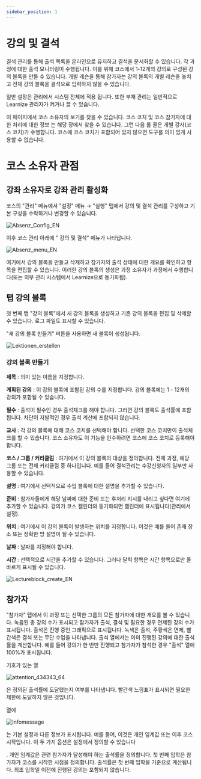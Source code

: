 ```yaml
---
sidebar_position: 1
---
```


# 강의 및 결석

결석 관리를 통해 출석 목록을 온라인으로 유지하고 결석을 문서화할 수 있습니다. 각 과정에 대한 출석 모니터링이 수행됩니다. 이를 위해 코스에서 1-12개의 강의로 구성된 강의 블록을 만들 수 있습니다. 개별 레슨을 통해 참가자는 강의 블록의 개별 레슨을 놓치고 전체 강의 블록을 결석으로 입력하지 않을 수 있습니다.

일반 설정은 관리에서 시스템 전체에 적용 됩니다. 또한 부재 관리는 일반적으로 Learnize 관리자가 켜거나 끌 수 있습니다.

이 페이지에서 코스 소유자의 보기를 찾을 수 있습니다. 코스 코치 및 코스 참가자에 대한 처리에 대한 정보 는 해당 장에서 찾을 수 있습니다. 그런 다음 롤 콜은 개별 강사(코스 코치)가 수행합니다. 코스에 코스 코치가 포함되어 있지 않으면 도구를 의미 있게 사용할 수 없습니다.

# 코스 소유자 관점

## 강좌 소유자로 강좌 관리 활성화

코스의 "관리" 메뉴에서 "설정" 메뉴 → "실행" 탭에서 강의 및 결석 관리를 구성하고 기본 구성을 수락하거나 변경할 수 있습니다.

![Absenz_Config_EN](/img/course-operation/Absenz_Config_EN.png)

이후 코스 관리 아래에 " 강의 및 결석" 메뉴가 나타납니다.

![Absenz_menu_EN](/img/course-operation/Absenz_menu_EN.png)

여기에서 강의 블록을 만들고 삭제하고 참가자의 출석 상태에 대한 개요를 확인하고 항목을 편집할 수 있습니다. 이러한 강의 블록의 생성은 과정 소유자가 과정에서 수행합니다(또는 외부 관리 시스템에서 Learnize으로 동기화됨).

## 탭 강의 블록

첫 번째 탭 "강의 블록"에서 새 강의 블록을 생성하고 기존 강의 블록을 편집 및 삭제할 수 있습니다. 로그 파일도 표시할 수 있습니다.

"새 강의 블록 만들기" 버튼을 사용하면 새 블록이 생성됩니다.

![Lektionen_erstellen](/img/course-operation/Lektionen_erstellen.png)

### 강의 블록 만들기

**제목** : 의미 있는 이름을 지정합니다.

**계획된 강의** : 이 강의 블록에 포함된 강의 수를 지정합니다. 강의 블록에는 1 - 12개의 강의가 포함될 수 있습니다.

**필수** : 출석이 필수인 경우 출석체크를 해야 합니다. 그러면 강의 블록도 출석률에 포함됩니다. 차단이 자발적인 경우 출석 계산에 포함되지 않습니다.

**교사** : 각 강의 블록에 대해 코스 코치를 선택해야 합니다. 선택한 코스 코치만이 출석체크를 할 수 있습니다. 코스 소유자도 이 기능을 인수하려면 코스에 코스 코치로 등록해야 합니다.

**코스 / 그룹 / 커리큘럼** : 여기에서 이 강의 블록의 대상을 정의합니다. 전체 과정, 해당 그룹 또는 전체 커리큘럼 중 하나입니다. 예를 들어 결석관리는 수강신청자의 일부만 사용할 수 있습니다.

**설명** : 여기에서 선택적으로 수업 블록에 대한 설명을 추가할 수 있습니다.

**준비** : 참가자들에게 해당 날짜에 대한 준비 또는 후처리 지시를 내리고 싶다면 여기에 추가할 수 있습니다. 강의가 코스 캘린더와 동기화되면 캘린더에 표시됩니다(관리에서 설정).

**위치** : 여기에서 이 강의 블록이 발생하는 위치를 지정합니다. 이것은 예를 들어 존재 장소 또는 정확한 방 설명이 될 수 있습니다.

**날짜** : 날짜를 지정해야 합니다.

**시간** : 선택적으로 시간을 추가할 수 있습니다. 그러나 달력 항목은 시간 항목으로만 올바르게 표시될 수 있습니다.

![Lectureblock_create_EN](/img/course-operation/Lectureblock_create_EN.png)

## 참가자


"참가자" 탭에서 이 과정 또는 선택한 그룹의 모든 참가자에 대한 개요를 볼 수 있습니다. 녹음된 총 강의 수가 표시되고 참가자가 출석, 결석 및 필요한 경우 면제된 강의 수가 표시됩니다. 출석은 진행 중인 그래픽으로 표시됩니다. 녹색은 출석, 주황색은 면제, 빨간색은 결석 또는 무단 수업을 나타냅니다. 출석 열에서는 이미 진행된 강의에 대한 출석률을 계산합니다. 예를 들어 강의가 한 번만 진행되고 참가자가 참석한 경우 "출석" 열에 100%가 표시됩니다.

기호가 있는 열

![attention_434343_64](/img/course-operation/attention_434343_64.png)

은 정의된 출석률에 도달했는지 여부를 나타냅니다. 빨간색 느낌표가 표시되면 필요한 제한에 도달하지 않은 것입니다.

열에

![infomessage](/img/course-operation/infomessage.png)

는 기본 설정과 다른 정보가 표시됩니다. 예를 들어, 이것은 개인 임계값 또는 이후 코스 시작입니다. 이 두 가지 옵션은 설정에서 정의할 수 있습니다

. 개인 임계값은 관련 참가자가 달성해야 하는 출석률을 정의합니다. 첫 번째 입학은 참가자가 코스를 시작한 시점을 정의합니다. 출석률은 첫 번째 입학을 기준으로 계산됩니다. 최초 입학일 이전에 진행된 강의는 포함되지 않습니다.